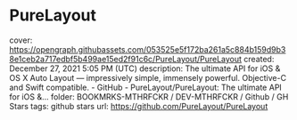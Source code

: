 # PureLayout

cover: https://opengraph.githubassets.com/053525e5f172ba261a5c884b159d9b38e1ceb2a717edbf5b499ae15ed2f91c6c/PureLayout/PureLayout
created: December 27, 2021 5:05 PM (UTC)
description: The ultimate API for iOS & OS X Auto Layout — impressively simple, immensely powerful. Objective-C and Swift compatible. - GitHub - PureLayout/PureLayout: The ultimate API for iOS &...
folder: BOOKMRKS-MTHRFCKR / DEV-MTHRFCKR / Github / GH Stars
tags: github stars
url: https://github.com/PureLayout/PureLayout